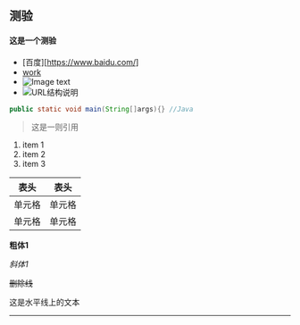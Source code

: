## 测验
#### 这是一个测验
* [百度][https://www.baidu.com/]
* [work](/work/work.md)
* ![Image text](../work/aa.jpg)
* ![URL结构说明](https://pic3.zhimg.com/80/v2-a2b66b4c57e24ce3a64e9c5bc8b0aa2a_1440w.jpg)

```java
public static void main(String[]args){} //Java
```

>这是一则引用
1. item 1
2. item 2
3. item 3

|  表头   | 表头  |
|  ----  | ----  |
| 单元格  | 单元格 |
| 单元格  | 单元格 |

**粗体1**

*斜体1*

~~删除线~~

这是水平线上的文本

---